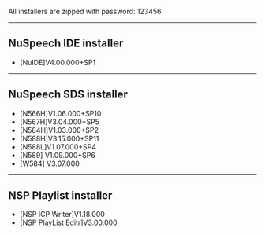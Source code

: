 All installers are zipped with password: 123456

-------------
NuSpeech IDE installer
-------------
- [NuIDE]V4.00.000+SP1

-------------
NuSpeech SDS installer
-------------
- [N566H]V1.06.000+SP10
- [N567H]V3.04.000+SP5
- [N584H]V1.03.000+SP2
- [N588H]V3.15.000+SP11
- [N588L]V1.07.000+SP4
- [N589] V1.09.000+SP6
- [W584] V3.07.000

-------------
NSP Playlist installer
-------------
- [NSP ICP Writer]V1.18.000
- [NSP PlayList Editr]V3.00.000